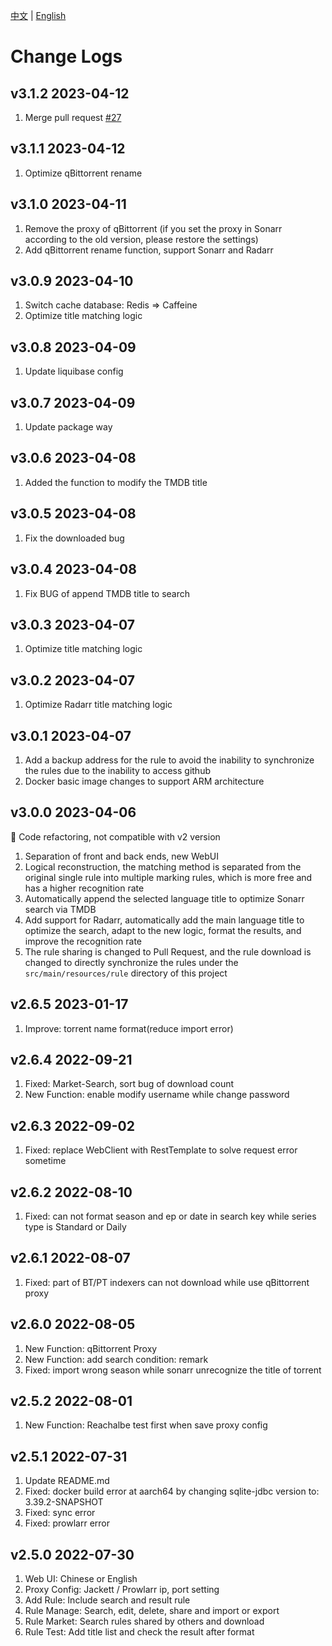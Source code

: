 
[中文](https://github.com/LuckyPuppy514/jproxy/blob/main/changelog.md) | [English](https://github.com/LuckyPuppy514/jproxy/blob/main/changelog.en_US.md)

# Change Logs

## v3.1.2 2023-04-12

1. Merge pull request [#27](https://github.com/LuckyPuppy514/jproxy/pull/27)

## v3.1.1 2023-04-12

1. Optimize qBittorrent rename

## v3.1.0 2023-04-11

1. Remove the proxy of qBittorrent (if you set the proxy in Sonarr according to the old version, please restore the settings)
2. Add qBittorrent rename function, support Sonarr and Radarr

## v3.0.9 2023-04-10

1. Switch cache database: Redis => Caffeine
2. Optimize title matching logic

## v3.0.8 2023-04-09

1. Update liquibase config

## v3.0.7 2023-04-09

1. Update package way

## v3.0.6 2023-04-08

1. Added the function to modify the TMDB title

## v3.0.5 2023-04-08

1. Fix the downloaded bug

## v3.0.4 2023-04-08

1. Fix BUG of append TMDB title to search

## v3.0.3 2023-04-07

1. Optimize title matching logic

## v3.0.2 2023-04-07

1. Optimize Radarr title matching logic

## v3.0.1 2023-04-07

1. Add a backup address for the rule to avoid the inability to synchronize the rules due to the inability to access github
2. Docker basic image changes to support ARM architecture

## v3.0.0 2023-04-06

🚨 Code refactoring, not compatible with v2 version

1. Separation of front and back ends, new WebUI
2. Logical reconstruction, the matching method is separated from the original single rule into multiple marking rules, which is more free and has a higher recognition rate
3. Automatically append the selected language title to optimize Sonarr search via TMDB
4. Add support for Radarr, automatically add the main language title to optimize the search, adapt to the new logic, format the results, and improve the recognition rate
5. The rule sharing is changed to Pull Request, and the rule download is changed to directly synchronize the rules under the `src/main/resources/rule` directory of this project

## v2.6.5 2023-01-17

1. Improve: torrent name format(reduce import error)

## v2.6.4 2022-09-21

1. Fixed: Market-Search, sort bug of download count
2. New Function: enable modify username while change password

## v2.6.3 2022-09-02

1. Fixed: replace WebClient with RestTemplate to solve request error sometime

## v2.6.2 2022-08-10

1. Fixed: can not format season and ep or date in search key while series type is Standard or Daily

## v2.6.1 2022-08-07

1. Fixed: part of BT/PT indexers can not download while use qBittorrent proxy

## v2.6.0 2022-08-05

1. New Function: qBittorrent Proxy
2. New Function: add search condition: remark
3. Fixed: import wrong season while sonarr unrecognize the title of torrent

## v2.5.2 2022-08-01

1. New Function: Reachalbe test first when save proxy config

## v2.5.1 2022-07-31

1. Update README.md
2. Fixed: docker build error at aarch64 by changing sqlite-jdbc version to: 3.39.2-SNAPSHOT
3. Fixed: sync error
4. Fixed: prowlarr error

## v2.5.0 2022-07-30

1. Web UI: Chinese or English
2. Proxy Config: Jackett / Prowlarr ip, port setting
3. Add Rule: Include search and result rule
4. Rule Manage: Search, edit, delete, share and import or export
5. Rule Market: Search rules shared by others and download
6. Rule Test: Add title list and check the result after format
